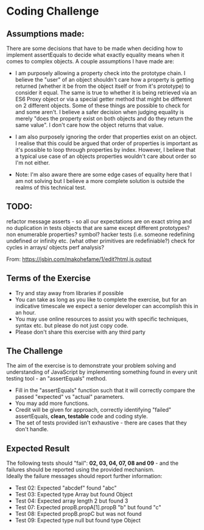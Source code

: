 # Coding Challenge

## Assumptions made:

There are some decisions that have to be made when deciding how to implement assertEquals to decide what exactly equality means when it comes to complex objects. A couple assumptions I have made are:

 * I am purposely allowing a property check into the prototype chain. I believe the "user" of an object shouldn't care how a property is getting returned (whether it be from the object itself or from it's prototype) to consider it equal.  The same is true to whether it is being retrieved via an ES6 Proxy object or via a special getter method that might be different on 2 different objects. Some of these things are possible to check for and some aren't. I believe a safer decision when judging equality is merely "does the property exist on both objects and do they return the same value". I don't care how the object returns that value.

 * I am also purposely ignoring the order that properties exist on an object. I realise that this could be argued that order of properties is important as it's possible to loop through properties by index. However, I believe that a typical use case of an objects properties wouldn't care about order so I'm not either.

 * Note: I'm also aware there are some edge cases of equality here that I am not solving but I believe a more complete solution is outside the realms of this technical test.

## TODO:

 refactor message asserts - so all our expectations are on exact string and no duplication in tests
 objects that are same except different prototypes?
 non enumerable properties?
 symbol?
 hacker tests (i.e. someone redefining undefined or infinity etc. (what other primitives are redefiniable?)
 check for cycles in arrays/ objects
 perf analysis?

From: https://jsbin.com/makohefame/1/edit?html,js,output

## Terms of the Exercise

 * Try and stay away from libraries if possible
 * You can take as long as you like to complete the exercise, but for an indicative timescale we expect a senior developer can accomplish this in an hour.
 * You may use online resources to assist you with specific techniques, syntax etc. but please do not just copy code.
 * Please don't share this exercise with any third party

## The Challenge

The aim of the exercise is to demonstrate your problem solving and understanding of JavaScript by implementing something found in every unit testing tool - an "assertEquals" method.

 *  Fill in the "assertEquals" function such that it will correctly compare the passed "expected" vs "actual" parameters.
 *  You may add more functions.
 *  Credit will be given for approach, correctly identifying "failed" assertEquals, **clean, testable** code and coding style.
 *  The set of tests provided isn't exhaustive - there are cases that they don't handle.

## Expected Result

The following tests should "fail": **02, 03, 04, 07, 08 and 09** - and the failures should be reported using the provided mechanism.  
Ideally the failure messages should report further information:

 *  Test 02: Expected "abcdef" found "abc"
 *  Test 03: Expected type Array but found Object
 *  Test 04: Expected array length 2 but found 3
 *  Test 07: Expected propB.propA\[1\].propB "b" but found "c"
 *  Test 08: Expected propB.propC but was not found
 *  Test 09: Expected type null but found type Object
